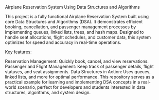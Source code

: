 Airplane Reservation System Using Data Structures and Algorithms

This project is a fully functional Airplane Reservation System built using core Data Structures and Algorithms (DSA). It demonstrates efficient booking, cancellation, and passenger management processes by implementing queues, linked lists, trees, and hash maps. Designed to handle seat allocations, flight schedules, and customer data, this system optimizes for speed and accuracy in real-time operations.

Key features:

Reservation Management: Quickly book, cancel, and view reservations.
Passenger and Flight Management: Keep track of passenger details, flight statuses, and seat assignments.
Data Structures in Action: Uses queues, linked lists, and more for optimal performance.
This repository serves as a practical example for learning and implementing DSA concepts in a real-world scenario, perfect for developers and students interested in data structures, algorithms, and system design.
